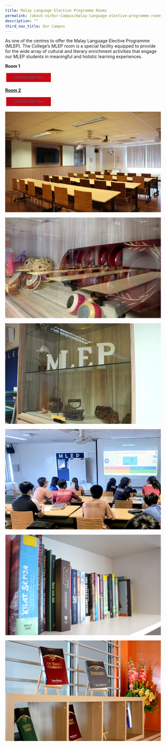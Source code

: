```yaml
---
title: Malay Language Elective Programme Rooms
permalink: /about-us/Our-Campus/malay-language-elective-programme-rooms/
description: ""
third_nav_title: Our Campus
---
```

As one of the centres to offer the Malay Language Elective Programme (MLEP). The College’s MLEP room is a special facility equipped to provide for the wide array of cultural and literary enrichment activities that engage our MLEP students in meaningful and holistic learning experiences.

<b>Room 1</b>

<a href="https://teliportme.com/view/1835941?utm_medium=android&utm_source=share-panorama">
<img src="/images/click%20here.png"  
     style="width:30%">
	
<b>Room 2</b>
	
<a href="https://teliportme.com/view/1835942?utm_medium=android&utm_source=tshare-panorama">
<img src="/images/click%20here.png"  
     style="width:30%">
	
![](/images/elective1.jpeg)
	
![](/images/elective2.jpeg)
	
![](/images/elective3.jpeg)
	
![](/images/elective4.jpeg)
	
![](/images/elective5.jpeg)
	
![](/images/elective6.jpeg)